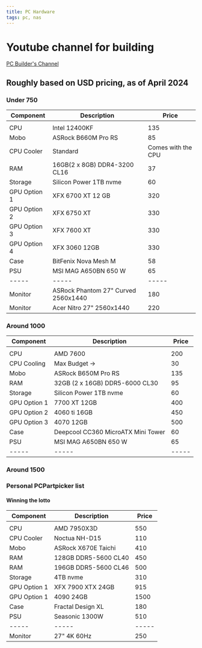 ```yaml
---
title: PC Hardware
tags: pc, nas
---
```


# Youtube channel for building
[PC Builder's Channel](https://www.youtube.com/@PCBuilderChannel)

## Roughly based on USD pricing, as of April 2024

### Under 750

| Component | Description | Price |
|-----|-----|-----|
||||
|CPU|Intel 12400KF|135|
|Mobo|ASRock B660M Pro RS|85|
|CPU Cooler|Standard|Comes with the CPU|
|RAM|16GB(2 x 8GB) DDR4-3200 CL16|37|
|Storage|Silicon Power 1TB nvme|60|
|GPU Option 1|XFX 6700 XT 12 GB|320|
|GPU Option 2|XFX 6750 XT |330|
|GPU Option 3|XFX 7600 XT |330|
|GPU Option 4|XFX 3060 12GB |330|
|Case|BitFenix Nova Mesh M|58|
|PSU|MSI MAG A650BN 650 W|65|
|-----|-----|-----|
|Monitor|ASRock Phantom 27" Curved 2560x1440|180|
|Monitor|Acer Nitro 27" 2560x1440|220|


### Around 1000

| Component | Description | Price |
|-----|-----|-----|
||||
|CPU|AMD 7600|200|
|CPU Cooling|Max Budget ->|30|
|Mobo|ASRock B650M Pro RS|135|
|RAM|32GB (2 x 16GB) DDR5-6000 CL30|95|
|Storage|Silicon Power 1TB nvme|60|
|GPU Option 1|7700 XT 12GB|400|
|GPU Option 2|4060 ti 16GB|450|
|GPU Option 3|4070 12GB|500|
|Case|Deepcool CC360 MicroATX Mini Tower|60|
|PSU|MSI MAG A650BN 650 W|65|
|-----|-----|-----|


### Around 1500

### Personal PCPartpicker list

#### Winning the lotto

| Component | Description | Price |
|-----|-----|-----|
||||
|CPU|AMD 7950X3D|550|
|CPU Cooler|Noctua NH-D15|110|
|Mobo|ASRock X670E Taichi|410|
|RAM|128GB DDR5-5600 CL40|450|
|RAM|196GB DDR5-5600 CL46|500|
|Storage|4TB nvme|310|
|GPU Option 1|XFX 7900 XTX 24GB|915|
|GPU Option 1|4090 24GB|1500|
|Case|Fractal Design XL|180|
|PSU|Seasonic 1300W|510|
|-----|-----|-----|
|Monitor|27" 4K 60Hz|250|
